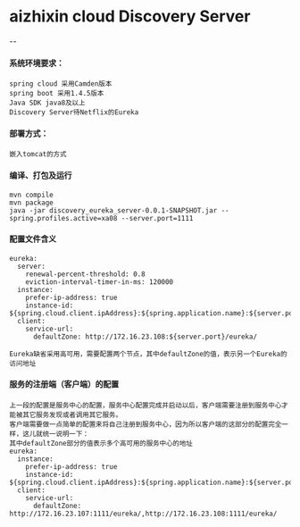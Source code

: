 # aizhixin cloud Discovery Server

--
#### 系统环境要求：
    spring cloud 采用Camden版本
    spring boot 采用1.4.5版本
    Java SDK java8及以上
    Discovery Server待Netflix的Eureka
#### 部署方式：
    嵌入tomcat的方式
#### 编译、打包及运行
    mvn compile
    mvn package
    java -jar discovery_eureka_server-0.0.1-SNAPSHOT.jar --spring.profiles.active=xa08 --server.port=1111
#### 配置文件含义
    eureka:
      server:
        renewal-percent-threshold: 0.8
        eviction-interval-timer-in-ms: 120000
      instance:
        prefer-ip-address: true
        instance-id: ${spring.cloud.client.ipAddress}:${spring.application.name}:${server.port}
      client:
        service-url:
          defaultZone: http://172.16.23.108:${server.port}/eureka/
          
    Eureka缺省采用高可用，需要配置两个节点，其中defaultZone的值，表示另一个Eureka的访问地址
    
#### 服务的注册端（客户端）的配置
    上一段的配置是服务中心的配置，服务中心配置完成并启动以后，客户端需要注册到服务中心才能被其它服务发现或者调用其它服务。
    客户端需要做一点简单的配置来将自己注册到服务中心，因为所以客户端的这部分的配置完全一样，这儿就统一说明一下：
    其中defaultZone部分的值表示多个高可用的服务中心的地址
    eureka:
      instance:
        prefer-ip-address: true
        instance-id: ${spring.cloud.client.ipAddress}:${spring.application.name}:${server.port}
      client:
        service-url:
          defaultZone: http://172.16.23.107:1111/eureka/,http://172.16.23.108:1111/eureka/